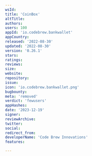 ```yaml
---
wsId: 
title: 'CoinBox'
altTitle: 
authors: 
users: 100
appId: 'io.codebrew.bankwallet'
appCountry: 
released: '2022-08-30'
updated: '2022-08-30'
version: '0.26.1'
stars: 
ratings: 
reviews: 
size: 
website: 
repository: 
issue: 
icon: 'io.codebrew.bankwallet.png'
bugbounty: 
meta: 'removed'
verdict: 'fewusers'
appHashes: 
date: '2023-12-19'
signer: 
reviewArchive: 
twitter: 
social: 
redirect_from: 
developerName: 'Code Brew Innovations'
features: 

---
```



